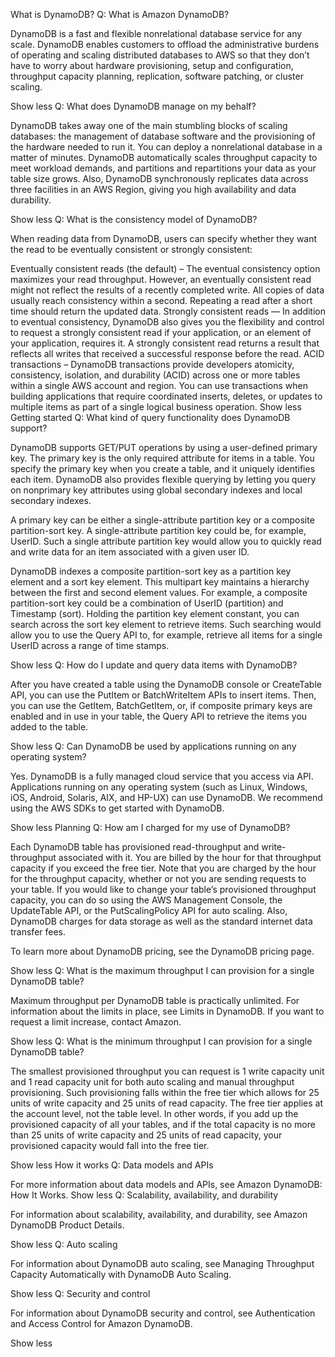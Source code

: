 What is DynamoDB?
Q: What is Amazon DynamoDB?

DynamoDB is a fast and flexible nonrelational database service for any scale. DynamoDB enables customers to offload the administrative burdens of operating and scaling distributed databases to AWS so that they don’t have to worry about hardware provisioning, setup and configuration, throughput capacity planning, replication, software patching, or cluster scaling.

Show less
Q: What does DynamoDB manage on my behalf?

DynamoDB takes away one of the main stumbling blocks of scaling databases: the management of database software and the provisioning of the hardware needed to run it. You can deploy a nonrelational database in a matter of minutes. DynamoDB automatically scales throughput capacity to meet workload demands, and partitions and repartitions your data as your table size grows. Also, DynamoDB synchronously replicates data across three facilities in an AWS Region, giving you high availability and data durability.

Show less
Q: What is the consistency model of DynamoDB?

When reading data from DynamoDB, users can specify whether they want the read to be eventually consistent or strongly consistent:

Eventually consistent reads (the default) – The eventual consistency option maximizes your read throughput. However, an eventually consistent read might not reflect the results of a recently completed write. All copies of data usually reach consistency within a second. Repeating a read after a short time should return the updated data.
Strongly consistent reads — In addition to eventual consistency, DynamoDB also gives you the flexibility and control to request a strongly consistent read if your application, or an element of your application, requires it. A strongly consistent read returns a result that reflects all writes that received a successful response before the read.
ACID transactions – DynamoDB transactions provide developers atomicity, consistency, isolation, and durability (ACID) across one or more tables within a single AWS account and region. You can use transactions when building applications that require coordinated inserts, deletes, or updates to multiple items as part of a single logical business operation.
Show less
Getting started
Q: What kind of query functionality does DynamoDB support?

DynamoDB supports GET/PUT operations by using a user-defined primary key. The primary key is the only required attribute for items in a table. You specify the primary key when you create a table, and it uniquely identifies each item. DynamoDB also provides flexible querying by letting you query on nonprimary key attributes using global secondary indexes and local secondary indexes.

A primary key can be either a single-attribute partition key or a composite partition-sort key. A single-attribute partition key could be, for example, UserID. Such a single attribute partition key would allow you to quickly read and write data for an item associated with a given user ID.

DynamoDB indexes a composite partition-sort key as a partition key element and a sort key element. This multipart key maintains a hierarchy between the first and second element values. For example, a composite partition-sort key could be a combination of UserID (partition) and Timestamp (sort). Holding the partition key element constant, you can search across the sort key element to retrieve items. Such searching would allow you to use the Query API to, for example, retrieve all items for a single UserID across a range of time stamps.

Show less
Q: How do I update and query data items with DynamoDB?

After you have created a table using the DynamoDB console or CreateTable API, you can use the PutItem or BatchWriteItem APIs to insert items. Then, you can use the GetItem, BatchGetItem, or, if composite primary keys are enabled and in use in your table, the Query API to retrieve the items you added to the table.

Show less
Q: Can DynamoDB be used by applications running on any operating system?

Yes. DynamoDB is a fully managed cloud service that you access via API. Applications running on any operating system (such as Linux, Windows, iOS, Android, Solaris, AIX, and HP-UX) can use DynamoDB. We recommend using the AWS SDKs to get started with DynamoDB.

Show less
Planning
Q: How am I charged for my use of DynamoDB?

Each DynamoDB table has provisioned read-throughput and write-throughput associated with it. You are billed by the hour for that throughput capacity if you exceed the free tier. Note that you are charged by the hour for the throughput capacity, whether or not you are sending requests to your table. If you would like to change your table’s provisioned throughput capacity, you can do so using the AWS Management Console, the UpdateTable API, or the PutScalingPolicy API for auto scaling. Also, DynamoDB charges for data storage as well as the standard internet data transfer fees.

To learn more about DynamoDB pricing, see the DynamoDB pricing page.

Show less
Q: What is the maximum throughput I can provision for a single DynamoDB table?

Maximum throughput per DynamoDB table is practically unlimited. For information about the limits in place, see Limits in DynamoDB. If you want to request a limit increase, contact Amazon.  

Show less
Q: What is the minimum throughput I can provision for a single DynamoDB table?

The smallest provisioned throughput you can request is 1 write capacity unit and 1 read capacity unit for both auto scaling and manual throughput provisioning. Such provisioning falls within the free tier which allows for 25 units of write capacity and 25 units of read capacity. The free tier applies at the account level, not the table level. In other words, if you add up the provisioned capacity of all your tables, and if the total capacity is no more than 25 units of write capacity and 25 units of read capacity, your provisioned capacity would fall into the free tier.

Show less
How it works
Q:  Data models and APIs

For more information about data models and APIs, see Amazon DynamoDB: How It Works.
Show less
Q: Scalability, availability, and durability

For information about scalability, availability, and durability, see Amazon DynamoDB Product Details.

Show less
Q: Auto scaling

For information about DynamoDB auto scaling, see Managing Throughput Capacity Automatically with DynamoDB Auto Scaling.

Show less
Q: Security and control

For information about DynamoDB security and control, see Authentication and Access Control for Amazon DynamoDB.

Show less